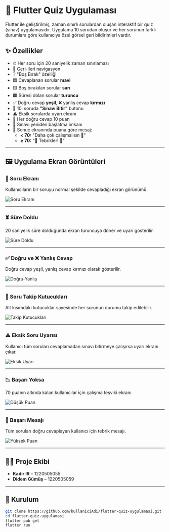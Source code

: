 # 📱 Flutter Quiz Uygulaması

Flutter ile geliştirilmiş, zaman sınırlı sorulardan oluşan interaktif bir quiz (sınav) uygulamasıdır. Uygulama 10 sorudan oluşur ve her sorunun farklı durumlara göre kullanıcıya özel görsel geri bildirimleri vardır.

## ✨ Özellikler

- ⏱ Her soru için 20 saniyelik zaman sınırlaması
- 🔁 Geri-ileri navigasyon
- ❔ "Boş Bırak" özelliği
- 🟦 Cevaplanan sorular **mavi**  
- 🟨 Boş bırakılan sorular **sarı**  
- 🟧 Süresi dolan sorular **turuncu**  
- ✅ Doğru cevap **yeşil**, ❌ yanlış cevap **kırmızı**
- 🎯 10. soruda **"Sınavı Bitir"** butonu
- ⚠ Eksik sorularda uyarı ekranı
- 🧮 Her doğru cevap 10 puan
- 🔁 Sınavı yeniden başlatma imkanı
- 🏁 Sonuç ekranında puana göre mesaj:
  - **< 70:** "Daha çok çalışmalısın 💪"
  - **≥ 70:** "🎉 Tebrikler! 🎉"

---

## 🖼 Uygulama Ekran Görüntüleri

### 🔹 Soru Ekranı
Kullanıcıların bir soruyu normal şekilde cevapladığı ekran görünümü.

![Soru Ekranı](foto/ekran.png)

---

### ⏳ Süre Doldu
20 saniyelik süre dolduğunda ekran turuncuya döner ve uyarı gösterilir.

![Süre Doldu](foto/sure.png)

---

### ✅ Doğru ve ❌ Yanlış Cevap
Doğru cevap yeşil, yanlış cevap kırmızı olarak gösterilir.

![Doğru-Yanlış](foto/cevap.png)

---

### 🧭 Soru Takip Kutucukları
Alt kısımdaki kutucuklar sayesinde her sorunun durumu takip edilebilir.

![Takip Kutucukları](foto/cevap2.png)

---

### ⚠️ Eksik Soru Uyarısı
Kullanıcı tüm soruları cevaplamadan sınavı bitirmeye çalışırsa uyarı ekranı çıkar.

![Eksik Uyarı](foto/eksikSoru.png)

---

### 📉 Başarı Yoksa
70 puanın altında kalan kullanıcılar için çalışma teşviki ekranı.

![Düşük Puan](foto/sonuc.png)

---

### 🎉 Başarı Mesajı
Tüm soruları doğru cevaplayan kullanıcı için tebrik mesajı.

![Yüksek Puan](foto/tebrikler.png)

---

## 👨‍💻 Proje Ekibi

- **Kadir IR** – 1220505055
- **Didem Gümüş** – 1220505059  

---

## 🚀 Kurulum

```bash
git clone https://github.com/kullaniciAdi/flutter-quiz-uygulamasi.git
cd flutter-quiz-uygulamasi
flutter pub get
flutter run
